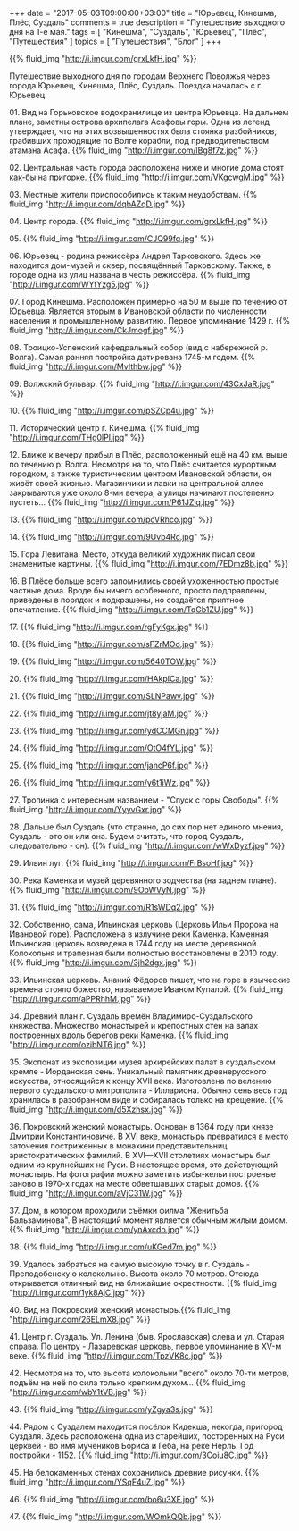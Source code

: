 +++
date = "2017-05-03T09:00:00+03:00"
title = "Юрьевец, Кинешма, Плёс, Суздаль"
comments = true
description = "Путешествие выходного дня на 1-е мая."
tags = [ "Кинешма", "Суздаль", "Юрьевец", "Плёс", "Путешествия" ]
topics = [ "Путешествия", "Блог" ]
+++

{{% fluid_img "http://i.imgur.com/grxLkfH.jpg" %}}

Путешествие выходного дня по городам Верхнего Поволжья через города Юрьевец, Кинешма, Плёс, Суздаль. Поездка началась с г. Юрьевец. 

<!--more-->

01\. Вид на Горьковское водохранилище из центра Юрьевца. На дальнем плане, заметны острова архипелага Асафовы горы. Одна из легенд утверждает, что на этих возвышенностях была стоянка разбойников, грабивших проходящие по Волге корабли, под предводительством атамана Асафа.
{{% fluid_img "http://i.imgur.com/lBg8f7z.jpg" %}}

02\. Центральная часть города расположена ниже и многие дома стоят как-бы на пригорке. 
{{% fluid_img "http://i.imgur.com/VKgcwgM.jpg" %}}

03\. Местные жители приспособились к таким неудобствам.
{{% fluid_img "http://i.imgur.com/dqbAZqD.jpg" %}}

04\. Центр города. 
{{% fluid_img "http://i.imgur.com/grxLkfH.jpg" %}}

05\. 
{{% fluid_img "http://i.imgur.com/CJQ99fq.jpg" %}}

06\. Юрьевец - родина режиссёра Андрея Тарковского. Здесь же находится дом-музей и сквер, посвящённый Тарковскому. Также, в городе одна из улиц названа в честь режиссёра. 
{{% fluid_img "http://i.imgur.com/WYtYzg5.jpg" %}}

07\. Город Кинешма. Расположен примерно на 50 м выше по течению от Юрьевца. Является вторым в Ивановской области по численности населения и промышленному развитию. Первое упоминание 1429 г.
{{% fluid_img "http://i.imgur.com/CkJmogf.jpg" %}}

08\. Троицко-Успенский кафедральный собор (вид с набережной р. Волга). Самая ранняя постройка датирована 1745-м годом. 
{{% fluid_img "http://i.imgur.com/MvIthbw.jpg" %}}

09\. Волжский бульвар. 
{{% fluid_img "http://i.imgur.com/43CxJaR.jpg" %}}

10\. 
{{% fluid_img "http://i.imgur.com/pSZCp4u.jpg" %}}

11\. Исторический центр г. Кинешма. 
{{% fluid_img "http://i.imgur.com/THg0lPl.jpg" %}}

12\. Ближе к вечеру прибыл в Плёс, расположенный ещё на 40 км. выше по течению р. Волга. Несмотря на то, что Плёс считается курортным городком, а также туристическим центром Ивановской области, он живёт своей жизнью. Магазинчики и лавки на центральной аллее закрываются уже около 8-ми вечера, а улицы начинают постепенно пустеть…
{{% fluid_img "http://i.imgur.com/P61JZiq.jpg" %}}

13\. 
{{% fluid_img "http://i.imgur.com/pcVRhco.jpg" %}}

14\. 
{{% fluid_img "http://i.imgur.com/9Uvb4Rc.jpg" %}}

15\. Гора Левитана. Место, откуда великий художник писал свои знаменитые картины. 
{{% fluid_img "http://i.imgur.com/7EDmz8b.jpg" %}}

16\. В Плёсе больше всего запомнились своей ухоженностью простые частные дома. Вроде бы ничего особенного, просто подправлены, приведены в порядок и подкрашены, но создаётся приятное впечатление. 
{{% fluid_img "http://i.imgur.com/TqGb1ZU.jpg" %}}

17\. 
{{% fluid_img "http://i.imgur.com/rgFyKgx.jpg" %}}

18\. 
{{% fluid_img "http://i.imgur.com/sFZrMOo.jpg" %}}

19\. 
{{% fluid_img "http://i.imgur.com/5640TOW.jpg" %}}

20\. 
{{% fluid_img "http://i.imgur.com/HAkpICa.jpg" %}}

21\.
{{% fluid_img "http://i.imgur.com/SLNPawv.jpg" %}}

22\.
{{% fluid_img "http://i.imgur.com/jt8yjaM.jpg" %}}

23\.
{{% fluid_img "http://i.imgur.com/ydCCMGn.jpg" %}}

24\.
{{% fluid_img "http://i.imgur.com/OtO4fYL.jpg" %}}

25\.
{{% fluid_img "http://i.imgur.com/jancP6f.jpg" %}}

26\.
{{% fluid_img "http://i.imgur.com/y6t1iWz.jpg" %}}

27\. Тропинка с интересным названием - "Спуск с горы Свободы".
{{% fluid_img "http://i.imgur.com/YyyvGxr.jpg" %}}

28\. Дальше был Суздаль (что странно, до сих пор нет единого мнения, Суздаль - это он или она. Будем считать, что город Суздаль, следовательно - он). 
{{% fluid_img "http://i.imgur.com/wWxDyzf.jpg" %}}

29\. Ильин луг. 
{{% fluid_img "http://i.imgur.com/FrBsoHf.jpg" %}}

30\. Река Каменка и музей деревянного зодчества (на заднем плане). 
{{% fluid_img "http://i.imgur.com/9ObWVyN.jpg" %}}

31\.
{{% fluid_img "http://i.imgur.com/R1sWDq2.jpg" %}}

32\. Собственно, сама, Ильинская церковь (Церковь Ильи Пророка на Ивановой горе). Расположена в излучине реки Каменка. Каменная Ильинская церковь возведена в 1744 году на месте деревянной. Колокольня и трапезная были полностью восстановлены в 2010 году.
{{% fluid_img "http://i.imgur.com/3jh2dgx.jpg" %}}

33\. Ильинская церковь. Ананий Фёдоров пишет, что на горе в языческие времена стояло божество, называемое Иваном Купалой. 
{{% fluid_img "http://i.imgur.com/aPPRhhM.jpg" %}}

34\. Древний план г. Суздаль времён Владимиро-Суздальского княжества. Множество монастырей и крепостных стен на валах построенных вдоль берегов реки Каменка.
{{% fluid_img "http://i.imgur.com/ozibNT6.jpg" %}}

35\. Экспонат из экспозиции музея архирейских палат в суздальском кремле - Иорданская сень. Уникальный памятник древнерусского искусства, относящийся к концу XVII века. Изготовлена по велению первого суздальского митрополита - Иллариона. Обычно сень весь год хранилась в разобранном виде и собиралась только на крещение.
{{% fluid_img "http://i.imgur.com/d5Xzhsx.jpg" %}}

36\. Покровский женский монастырь.  Основан в 1364 году при князе Дмитрии Константиновиче. В XVI веке,  монастырь превратился в место заточения постриженных в монахини представительниц аристократических фамилий. В XVI—XVII столетиях монастырь был одним из крупнейших на Руси. В настоящее время, это  действующий монастырь. На фотографии можно заметить избы-кельи построеные заново в 1970-х годах на месте обветшавших старых домов.
{{% fluid_img "http://i.imgur.com/aVjC31W.jpg" %}}

37\. Дом, в котором проходили съёмки филма "Женитьба Бальзаминова". В настоящий момент является обычным жилым домом. 
{{% fluid_img "http://i.imgur.com/ynAxcdo.jpg" %}}

38\.
{{% fluid_img "http://i.imgur.com/uKGed7m.jpg" %}}

39\. Удалось забраться на самую высокую точку в г. Суздаль -  Преподобенскую колокольню. Высота около 70 метров. Отсюда открывается отличный вид на ближайшие окрестности. 
{{% fluid_img "http://i.imgur.com/1yk8AjC.jpg" %}}


40\. Вид на Покровский женский монастырь.{{% fluid_img "http://i.imgur.com/26ELmX8.jpg" %}}

41\. Центр г. Суздаль. Ул. Ленина (быв. Ярославская) слева и ул. Старая справа. По центру - Лазаревская церковь, первое упоминание в XV-м веке. 
{{% fluid_img "http://i.imgur.com/TpzVK8c.jpg" %}}

42\. Несмотря на то, что высота колокольни "всего" около 70-ти метров, подъём на неё по сила только крепким духом…
{{% fluid_img "http://i.imgur.com/wbY1tVB.jpg" %}}

43\.
{{% fluid_img "http://i.imgur.com/yZgya3s.jpg" %}}

44\. Рядом с Суздалем находится посёлок Кидекша, некогда, пригород Суздаля. Здесь расположена одна из старейших, посторенных на Руси церквей - во имя мучеников Бориса и Геба, на реке Нерль. Год постройки - 1152.
{{% fluid_img "http://i.imgur.com/3Coiu8C.jpg" %}}

45\. На белокаменных стенах сохранились древние рисунки. 
{{% fluid_img "http://i.imgur.com/YSqF4uZ.jpg" %}}

46\.
{{% fluid_img "http://i.imgur.com/bo6u3XF.jpg" %}}

47\.
{{% fluid_img "http://i.imgur.com/WOmkQQb.jpg" %}}